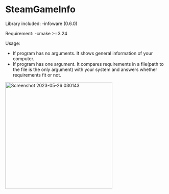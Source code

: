 # SteamGameInfo

Library included:
-infoware (0.6.0)

Requirement:
-cmake >=3.24

Usage:
- If program has no arguments. It shows general information of your computer. 
- If program has one argument. It compares requirements in a file(path to the file is the only argument) with your system and answers whether requirements fit or not.

<img width="335" alt="Screenshot 2023-05-26 030143" src="https://github.com/hitkon/SteamGameInfo/assets/66130212/f7826bcc-8f3a-4988-aca1-981aa0bb4aa6">
